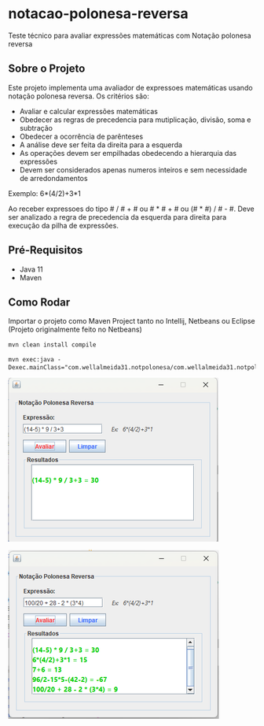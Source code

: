 # notacao-polonesa-reversa
Teste técnico para avaliar expressões matemáticas com Notação polonesa reversa

## Sobre o Projeto

Este projeto implementa uma avaliador de expressoes matemáticas usando notação polonesa reversa.
Os critérios são:

- Avaliar e calcular expressões matemáticas
- Obedecer as regras de precedencia para mutiplicação, divisão, soma e subtração
- Obedecer a ocorrência de parênteses
- A análise deve ser feita da direita para a esquerda
- As operações devem ser empilhadas obedecendo a hierarquia das expressões
- Devem ser considerados apenas numeros inteiros e sem necessidade de arredondamentos

Exemplo: 6*(4/2)+3*1

Ao receber expressoes do tipo # / # + # ou # * # + # ou (# * #) / # - #. Deve ser analizado a regra de precedencia da esquerda para direita para execução da pilha de expressões.

## Pré-Requisitos
- Java 11
- Maven

## Como Rodar

Importar o projeto como Maven Project tanto no Intellij, Netbeans ou Eclipse
(Projeto originalmente feito no Netbeans)


`````
mvn clean install compile
`````

`````
mvn exec:java -Dexec.mainClass="com.wellalmeida31.notpolonesa/com.wellalmeida31.notpolonesa.NotPolonesa.class"
`````

![NotPolRev1.png](NotPolRev1.png)

![NotPolRev2.png](NotPolRev2.png)
